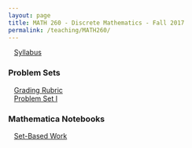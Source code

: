 ```yaml
---
layout: page
title: MATH 260 - Discrete Mathematics - Fall 2017
permalink: /teaching/MATH260/
---
```


&nbsp;&nbsp;&nbsp;[Syllabus](/teaching/MATH260/math260-syllabus.pdf)

### Problem Sets

&nbsp;&nbsp;&nbsp;[Grading Rubric](/teaching/MATH260/problemsets/math260-psetRubric.pdf)  
&nbsp;&nbsp;&nbsp;[Problem Set I](/teaching/MATH260/problemsets/math260-pset1.pdf)  


### Mathematica Notebooks

&nbsp;&nbsp;&nbsp;[Set-Based Work](/teaching/MATH260/src/SetsDemo.nb)  
